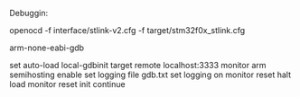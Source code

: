 Debuggin:

openocd -f interface/stlink-v2.cfg -f target/stm32f0x_stlink.cfg

arm-none-eabi-gdb

set auto-load local-gdbinit
target remote localhost:3333
monitor arm semihosting enable
set logging file gdb.txt
set logging on
monitor reset halt
load
monitor reset init
continue